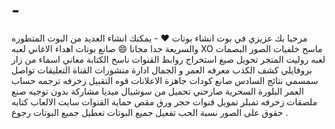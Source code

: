# -
مرحبا بك عزيزي في بوت انشاء بوتات ❤️  - يمكنك انشاء العديد من البوت المتطوره والسريعة جدا مجانا 😄 صانع بوتات  اهداء الاغاني  لعبه XO  ماسح خلفيات الصور  البصمات  لعبه روليت  المتجر  تحويل صيغ  استخراج روابط القنوات  ناسخ الكتابة معاني اسماء  من زار بروفايلي  كشف الكذب  معرفه العمر و الجمال  ادارة منشورات القناة  التعليقات  تواصل سمسمي نتائج السادس  صانع كودات جاهزة  الاعلانات  قوه التقبيل  زخرفه  ترجمه  حساب العمر  البلورة السحرية  صارحني  تحميل من سوشيال ميديا مشاركة بدون توجيه  صنع ملصقات  زخرفه تمبلر  تمويل قنوات  حجر ورق مقص  حماية القنوات  سايت  الالعاب  كتابه حقوق على الصور  نسبة الحب تفعيل جميع البوتات  تعطيل جميع البوتات  رجوع .
